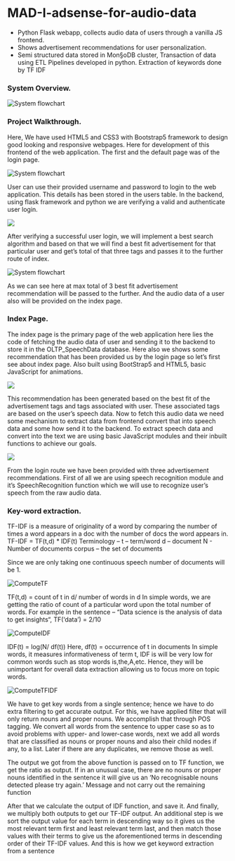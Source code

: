 # MAD-I-adsense-for-audio-data
 * Python Flask webapp, collects audio data of users through a vanilla JS frontend.
 * Shows advertisement recommendations for user personalization. 
 * Semi structured data stored in Mon§oDB cluster, Transaction of data using ETL Pipelines developed in python. Extraction of keywords done by TF IDF

### System Overview.
![System flowchart](https://github.com/AdityaLakkad/MAD-I-adsense-for-audio-data/blob/main/Project%20Docs/ProgressModel2.drawio.png)

### Project Walkthrough.
Here, We have used HTML5 and CSS3 with Bootstrap5 framework to design good looking and responsive webpages. Here for development of this frontend of the web application. The first and the default page was of the login page.

![System flowchart](https://github.com/AdityaLakkad/MAD-I-adsense-for-audio-data/blob/main/Project%20Docs/Picture1.jpg)

User can use their provided username and password to login to the web application. This details has been stored in the users table. In the backend, using flask framework and python we are verifying a valid and authenticate user login.

![](https://github.com/AdityaLakkad/MAD-I-adsense-for-audio-data/blob/main/Project%20Docs/carbon.png)

After verifying a successful user login, we will implement a best search algorithm and based on that we will find a best fit advertisement for that particular user and get’s total of that three tags and passes it to the further route of index.

![System flowchart](https://github.com/AdityaLakkad/MAD-I-adsense-for-audio-data/blob/main/Project%20Docs/Picture3.jpg)

As we can see here at max total of 3 best fit advertisement recommendation will be passed to the further. And the audio data of a user also will be provided on the index page.

### Index Page.
The index page is the primary page of the web application here lies the code of fetching the audio data of user and sending it to the backend to store it in the OLTP_SpeechData database. Here also we shows some recommendation that has been provided us by the login page so let’s first see about index page. Also built using BootStrap5 and HTML5, basic JavaScript for animations.

![](https://github.com/AdityaLakkad/MAD-I-adsense-for-audio-data/blob/main/Project%20Docs/Picture2.jpg)

This recommendation has been generated based on the best fit of the advertisement tags and tags associated with user. These associated tags are based on the user’s speech data.
Now to fetch this audio data we need some mechanism to extract data from frontend convert that into speech data and some how send it to the backend. To extract speech data and convert into the text we are using basic JavaScript modules and their inbuilt functions to achieve our goals.

![](https://github.com/AdityaLakkad/MAD-I-adsense-for-audio-data/blob/main/Project%20Docs/carbon2.png)

From the login route we have been provided with three advertisement recommendations. First of all we are using speech recognition module and it’s SpeechRecognition function which we will use to recognize user’s speech from the raw audio data.


### Key-word extraction.
TF-IDF is a measure of originality of a word by comparing the number of times a word appears in a doc with the number of docs the word appears in.
TF-IDF = TF(t,d) * IDF(t)
Terminology – 
t – term/word
d – document
N -  Number of documents
corpus – the set of documents

Since we are only taking one continuous speech number of documents will be 1.

![ComputeTF](https://github.com/AdityaLakkad/MAD-I-adsense-for-audio-data/blob/main/Project%20Docs/computeTF.png)

TF(t,d) = count of t in d/ number of words in d
In simple words, we are getting the ratio of count of a particular word upon the total number of words. For example in the sentence – “Data science is the analysis of data to get insights“, 
TF(‘data’) = 2/10

![ComputeIDF](https://github.com/AdityaLakkad/MAD-I-adsense-for-audio-data/blob/main/Project%20Docs/computeIDF.png)

IDF(t) = log(N/ df(t))
Here, df(t) = occurrence of t in documents
In simple words, it measures informativeness of term t, IDF is will be very low for common words such as stop words is,the,A,etc. Hence, they will be unimportant for overall data extraction allowing us to focus more on topic words.

![ComputeTFIDF](https://github.com/AdityaLakkad/MAD-I-adsense-for-audio-data/blob/main/Project%20Docs/computetfidf%20and%20topic%20extraction.png/)

We have to get key words from a single sentence; hence we have to do extra filtering to get accurate output. For this, we have applied filter that will only return nouns and proper nouns. We accomplish that through POS tagging. We convert all words from the sentence to upper case so as to avoid problems with upper- and lower-case words, next we add all words that are classified as nouns or proper nouns and also their child nodes if any, to a list. Later if there are any duplicates, we remove those as well.

The output we got from the above function is passed on to TF function, we get the ratio as output. If in an unusual case, there are no nouns or proper nouns identified in the sentence it will give us an ‘No recognisable nouns detected please try again.’ Message and not carry out the remaining function

After that we calculate the output of IDF function, and save it. And finally, we multiply both outputs to get our TF-IDF output. An additional step is we sort the output value for each term in descending way so it gives us the most relevant term first and least relevant term last, and then match those values with their terms to give us the aforementioned terms in descending order of their TF-IDF values. And this is how we get keyword extraction from a sentence

